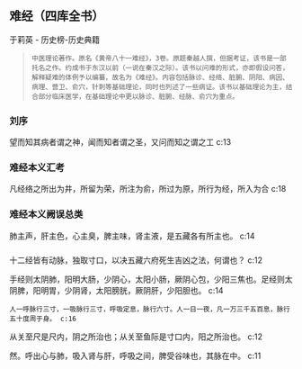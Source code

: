 ## 难经（四库全书）

于莉英  -  历史榜-历史典籍

>     中医理论著作。原名《黄帝八十一难经》，3卷。原题秦越人撰，但据考证，该书是一部托名之作。约成书于东汉以前（一说在秦汉之际）。该书以问难的形式，亦即假设问答，解释疑难的体例予以编纂，故名为《难经》。内容包括脉诊、经络、脏腑、阴阳、病因、病理、营卫、俞穴，针刺等基础理论，同时也列述了一些病证。该书以基础理论为主，结合部分临床医学，在基础理论中更以脉诊、脏腑、经脉、俞穴为重点。

### 刘序

望而知其病者谓之神，闻而知者谓之圣，又问而知之谓之工 c:13

### 难经本义汇考

凡经络之所出为井，所留为荣，所注为俞，所过为原，所行为经，所入为合 c:18

### 难经本义阙误总类

肺主声，肝主色，心主臭，脾主味，肾主液，是五藏各有所主也。 c:14

### 

十二经皆有动脉，独取寸口，以决五藏六府死生吉凶之法，何谓也？ c:12

手经则太阴肺，阳明大肠，少阴心，太阳小肠，厥阴心包，少阳三焦也。足经则太阴脾，阳明胃，少阴肾，太阳膀胱，厥阴肝，少阳胆也。 c:14

    人一呼脉行三寸，一吸脉行三寸，呼吸定息，脉行六寸。人一日一夜，凡一万三千五百息，脉行五十度周于身。 c:16

从关至尺是尺内，阴之所治也；从关至鱼际是寸口内，阳之所治也。 c:12

然。呼出心与肺，吸入肾与肝，呼吸之间，脾受谷味也，其脉在中。 c:11
